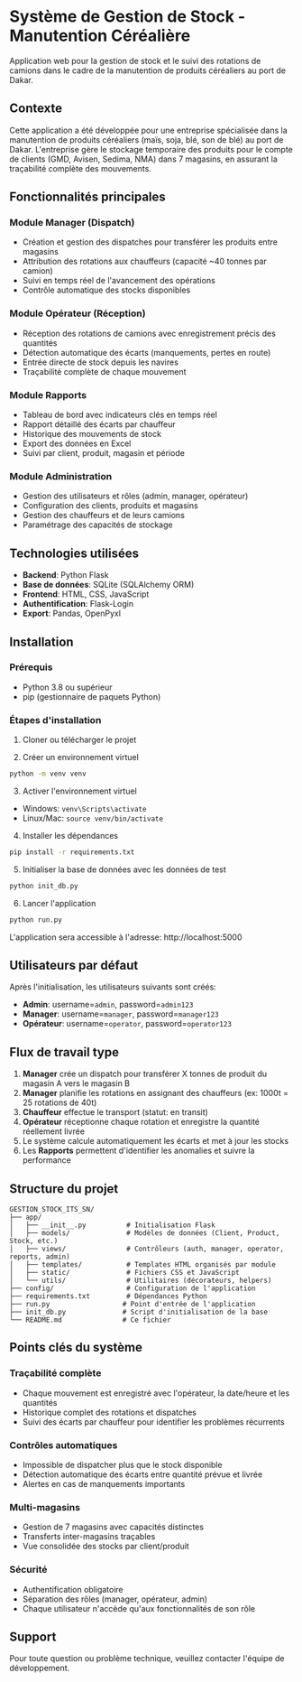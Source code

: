 # Système de Gestion de Stock - Manutention Céréalière

Application web pour la gestion de stock et le suivi des rotations de camions dans le cadre de la manutention de produits céréaliers au port de Dakar.

## Contexte

Cette application a été développée pour une entreprise spécialisée dans la manutention de produits céréaliers (maïs, soja, blé, son de blé) au port de Dakar. L'entreprise gère le stockage temporaire des produits pour le compte de clients (GMD, Avisen, Sedima, NMA) dans 7 magasins, en assurant la traçabilité complète des mouvements.

## Fonctionnalités principales

### Module Manager (Dispatch)
- Création et gestion des dispatches pour transférer les produits entre magasins
- Attribution des rotations aux chauffeurs (capacité ~40 tonnes par camion)
- Suivi en temps réel de l'avancement des opérations
- Contrôle automatique des stocks disponibles

### Module Opérateur (Réception)
- Réception des rotations de camions avec enregistrement précis des quantités
- Détection automatique des écarts (manquements, pertes en route)
- Entrée directe de stock depuis les navires
- Traçabilité complète de chaque mouvement

### Module Rapports
- Tableau de bord avec indicateurs clés en temps réel
- Rapport détaillé des écarts par chauffeur
- Historique des mouvements de stock
- Export des données en Excel
- Suivi par client, produit, magasin et période

### Module Administration
- Gestion des utilisateurs et rôles (admin, manager, opérateur)
- Configuration des clients, produits et magasins
- Gestion des chauffeurs et de leurs camions
- Paramétrage des capacités de stockage

## Technologies utilisées

- **Backend**: Python Flask
- **Base de données**: SQLite (SQLAlchemy ORM)
- **Frontend**: HTML, CSS, JavaScript
- **Authentification**: Flask-Login
- **Export**: Pandas, OpenPyxl

## Installation

### Prérequis
- Python 3.8 ou supérieur
- pip (gestionnaire de paquets Python)

### Étapes d'installation

1. Cloner ou télécharger le projet

2. Créer un environnement virtuel
```bash
python -m venv venv
```

3. Activer l'environnement virtuel
- Windows: `venv\Scripts\activate`
- Linux/Mac: `source venv/bin/activate`

4. Installer les dépendances
```bash
pip install -r requirements.txt
```

5. Initialiser la base de données avec les données de test
```bash
python init_db.py
```

6. Lancer l'application
```bash
python run.py
```

L'application sera accessible à l'adresse: http://localhost:5000

## Utilisateurs par défaut

Après l'initialisation, les utilisateurs suivants sont créés:

- **Admin**: username=`admin`, password=`admin123`
- **Manager**: username=`manager`, password=`manager123`
- **Opérateur**: username=`operator`, password=`operator123`

## Flux de travail type

1. **Manager** crée un dispatch pour transférer X tonnes de produit du magasin A vers le magasin B
2. **Manager** planifie les rotations en assignant des chauffeurs (ex: 1000t = 25 rotations de 40t)
3. **Chauffeur** effectue le transport (statut: en transit)
4. **Opérateur** réceptionne chaque rotation et enregistre la quantité réellement livrée
5. Le système calcule automatiquement les écarts et met à jour les stocks
6. Les **Rapports** permettent d'identifier les anomalies et suivre la performance

## Structure du projet

```
GESTION_STOCK_ITS_SN/
├── app/
│   ├── __init__.py          # Initialisation Flask
│   ├── models/              # Modèles de données (Client, Product, Stock, etc.)
│   ├── views/               # Contrôleurs (auth, manager, operator, reports, admin)
│   ├── templates/           # Templates HTML organisés par module
│   ├── static/              # Fichiers CSS et JavaScript
│   └── utils/               # Utilitaires (décorateurs, helpers)
├── config/                  # Configuration de l'application
├── requirements.txt         # Dépendances Python
├── run.py                  # Point d'entrée de l'application
├── init_db.py              # Script d'initialisation de la base
└── README.md               # Ce fichier
```

## Points clés du système

### Traçabilité complète
- Chaque mouvement est enregistré avec l'opérateur, la date/heure et les quantités
- Historique complet des rotations et dispatches
- Suivi des écarts par chauffeur pour identifier les problèmes récurrents

### Contrôles automatiques
- Impossible de dispatcher plus que le stock disponible
- Détection automatique des écarts entre quantité prévue et livrée
- Alertes en cas de manquements importants

### Multi-magasins
- Gestion de 7 magasins avec capacités distinctes
- Transferts inter-magasins traçables
- Vue consolidée des stocks par client/produit

### Sécurité
- Authentification obligatoire
- Séparation des rôles (manager, opérateur, admin)
- Chaque utilisateur n'accède qu'aux fonctionnalités de son rôle

## Support

Pour toute question ou problème technique, veuillez contacter l'équipe de développement.